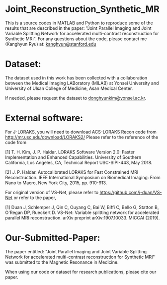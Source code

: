 # Joint_Reconstruction_Synthetic_MR

This is a source codes in MATLAB and Python to reproduce some of the results that are described in the paper: "Joint Parallel Imaging and Joint Variable Splitting Network for accelerated multi-contrast reconstruction for Synthetic MRI". For any questions about the code, please contact me (Kanghyun Ryu) at: kanghyun@stanford.edu


# Dataset:
The dataset used in this work has been collected with a collaboration between the Medical Imaging LABoratory (MILAB) at Yonsei University and University of Ulsan College of Medicine, Asan Medical Center. 

If needed, please request the dataset to donghyunkim@yonsei.ac.kr.

# External software: 
For J-LORAKS, you will need to download ACS-LORAKS Recon code from http://mr.usc.edu/download/LORAKS2/
Please refer to the reference of the code from

[1] T. H. Kim, J. P. Haldar.  LORAKS Software Version 2.0:
    Faster Implementation and Enhanced Capabilities.  University of Southern
    California, Los Angeles, CA, Technical Report USC-SIPI-443, May 2018.

[2] J. P. Haldar. Autocalibrated LORAKS for Fast Constrained MRI
    Reconstruction. IEEE International Symposium on Biomedical Imaging: From
    Nano to Macro, New York City, 2015, pp. 910-913.

For original version of VS-Net, please refer to https://github.com/j-duan/VS-Net
or refer to the paper,

[1] Duan J, Schlemper J, Qin C, Ouyang C, Bai W, Biffi C, Bello G, Statton B, O'Regan DP, Rueckert D. VS-Net: Variable splitting network for accelerated parallel MRI reconstruction. arXiv preprint arXiv:1907.10033. MICCAI (2019).

# Our-Submitted-Paper:

The paper entitled: "Joint Parallel Imaging and Joint Variable Splitting Network for accelerated multi-contrast reconstruction for Synthetic MRI" was submitted to the Magnetic Resonance in Medicine.

When using our code or dataset for research publications, please cite our paper.
